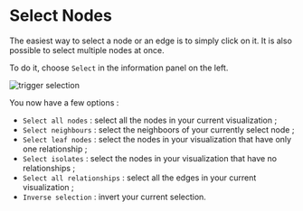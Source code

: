 # Select Nodes

The easiest way to select a node or an edge is to simply click on it. It is also possible to select multiple nodes at once.

To do it, choose ```Select``` in the information panel on the left.

![trigger selection](https://dl.dropboxusercontent.com/s/i9ao2goiyn6ikor/64.png?dl=0)

You now have a few options :

* ```Select all nodes``` : select all the nodes in your current visualization ;
* ```Select neighbours``` : select the neighboors of your currently select node ;
* ```Select leaf nodes``` : select the nodes in your visualization that have only one relationship ;
* ```Select isolates``` : select the nodes in your visualization that have no relationships ;
* ```Select all relationships``` : select all the edges in your current visualization ;
* ```Inverse selection``` : invert your current selection.
